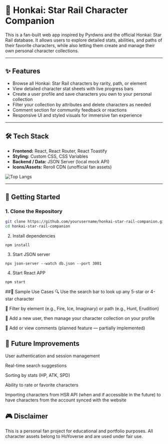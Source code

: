 # 🌌 Honkai: Star Rail Character Companion

This is a fan-built web app inspired by Pyrdwns and the official Honkai: Star Rail database. It allows users to explore detailed stats, abilities, and paths of their favorite characters, while also letting them create and manage their own personal character collections.

---

## ✨ Features

- Browse all Honkai: Star Rail characters by rarity, path, or element
- View detailed character stat sheets with live progress bars
- Create a user profile and save characters you own to your personal collection
- Filter your collection by attributes and delete characters as needed
- Comment section for community feedback or reactions
- Responsive UI and styled visuals for immersive fan experience

---

## 🛠 Tech Stack

- **Frontend:** React, React Router, React Toastify
- **Styling:** Custom CSS, CSS Variables
- **Backend / Data:** JSON Server (local mock API)
- **Icons/Assets:** Reroll CDN (unofficial fan assets)

![Top Langs](https://github-readme-stats.vercel.app/api/top-langs/?username=summ3rngo&repo=HSR)

---

## 🚀 Getting Started

### 1. Clone the Repository

```bash
git clone https://github.com/yourusername/honkai-star-rail-companion.git
cd honkai-star-rail-companion
```

2. Install dependencies
```
npm install
```

3. Start JSON server
```
npx json-server --watch db.json --port 3001
```
4. Start React APP
```
npm start
```

##🧪 Sample Use Cases
🔍 Use the search bar to look up any 5-star or 4-star character

🌟 Filter by element (e.g., Fire, Ice, Imaginary) or path (e.g., Hunt, Erudition)

🧍 Add a new user, then manage your character collection on your profile

💬 Add or view comments (planned feature — partially implemented)

## 🔧 Future Improvements
User authentication and session management

Real-time search suggestions

Sorting by stats (HP, ATK, SPD)

Ability to rate or favorite characters

Importing characters from HSR API (when and if accessible in the future) to have characters from the account synced with the website

## 🎮 Disclaimer
This is a personal fan project for educational and portfolio purposes. All character assets belong to HoYoverse and are used under fair use.


